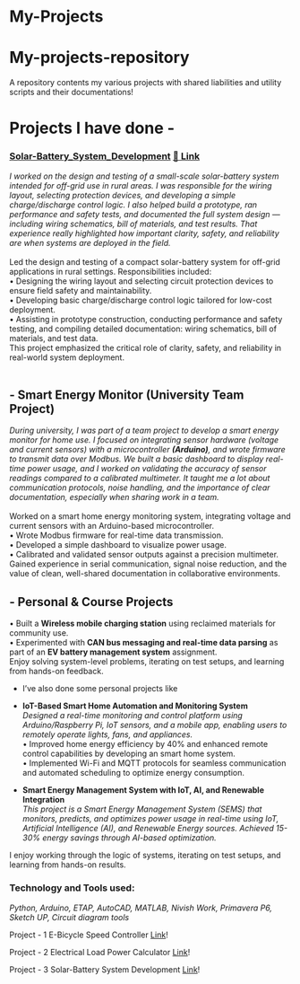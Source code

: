 # My-Projects

# My-projects-repository
A repository contents my various projects with shared liabilities and utility scripts and their documentations!

# Projects I have done - 

### [Solar-Battery_System_Development](./Solar-Battery_System_Development) [🔗 Link](https://github.com/tapashsutradhar/tapashsutradhar/tree/main/Projects/Solar-Battery%20System%20Development) </strong> 

   <em> I worked on the design and testing of a small-scale solar-battery system intended for off-grid use in rural areas. I was responsible for the wiring layout, selecting protection devices, and developing a simple charge/discharge control logic. I also helped build a prototype, ran performance and safety tests, and documented the full system design — including wiring schematics, bill of materials, and test results. That experience really highlighted how important clarity, safety, and reliability are when systems are deployed in the field. </em> <br> <br>
  Led the design and testing of a compact solar-battery system for off-grid applications in rural settings. Responsibilities included: <br>
 •	Designing the wiring layout and selecting circuit protection devices to ensure field safety and maintainability. <br>
 •	Developing basic charge/discharge control logic tailored for low-cost deployment. <br>
 •	Assisting in prototype construction, conducting performance and safety testing, and compiling detailed documentation: wiring schematics, bill of materials, and test data. <br>
This project emphasized the critical role of clarity, safety, and reliability in real-world system deployment. <br> <br>

## <strong> - Smart Energy Monitor (University Team Project) </strong>

<em>   During university, I was part of a team project to develop a smart energy monitor for home use. I focused on integrating sensor hardware (voltage and current sensors) with a microcontroller **(Arduino)**, and wrote firmware to transmit data over Modbus. We built a basic dashboard to display real-time power usage, and I worked on validating the accuracy of sensor readings compared to a calibrated multimeter. It taught me a lot about communication protocols, noise handling, and the importance of clear documentation, especially when sharing work in a team. </em> <br> <br>
  Worked on a smart home energy monitoring system, integrating voltage and current sensors with an Arduino-based microcontroller. <br>
 •	Wrote Modbus firmware for real-time data transmission. <br>
 •	Developed a simple dashboard to visualize power usage. <br>
 •	Calibrated and validated sensor outputs against a precision multimeter. <br>
Gained experience in serial communication, signal noise reduction, and the value of clean, well-shared documentation in collaborative environments. <br>

## <strong> - Personal & Course Projects </strong>

 •	Built a **Wireless mobile charging station** using reclaimed materials for community use. <br>
 •	Experimented with **CAN bus messaging and real-time data parsing** as part of an **EV battery management system** assignment. <br>
Enjoy solving system-level problems, iterating on test setups, and learning from hands-on feedback. <br>

 -	I’ve also done some personal projects like <br>
 
 - **IoT-Based Smart Home Automation and Monitoring System** <br>
   <em> Designed a real-time monitoring and control platform using Arduino/Raspberry Pi, IoT sensors, and a mobile app, enabling users to remotely operate lights, fans, and appliances. </em> <br>
• Improved home energy efficiency by 40% and enhanced remote control capabilities by developing an smart home system. <br>
• Implemented Wi-Fi and MQTT protocols for seamless communication and automated scheduling to optimize energy consumption. <br>

 - **Smart Energy Management System with IoT, AI, and Renewable Integration** <br>
 <em> This project is a Smart Energy Management System (SEMS) that monitors, predicts, and optimizes power usage in real-time using IoT, Artificial Intelligence (AI), and Renewable Energy sources. Achieved 15-30% energy savings through AI-based optimization. </em>
 
I enjoy working through the logic of systems, iterating on test setups, and learning from hands-on results.

### Technology and Tools used: 
<em> Python, Arduino, ETAP, AutoCAD, MATLAB, Nivish Work, Primavera P6, Sketch UP, Circuit diagram tools </em>




Project - 1
E-Bicycle Speed Controller   [Link](https://github.com/tapashsutradhar/tapashsutradhar/tree/main/Projects/E-Bicycle%20Speed%20Controller)!

Project - 2
Electrical Load Power Calculator [Link](https://github.com/tapashsutradhar/tapashsutradhar/tree/main/Projects/Electrical%20Load%20Power%20Calculator)!

Project - 3
Solar-Battery System Development [Link](https://github.com/tapashsutradhar/tapashsutradhar/tree/main/Projects/Solar-Battery%20System%20Development)!

